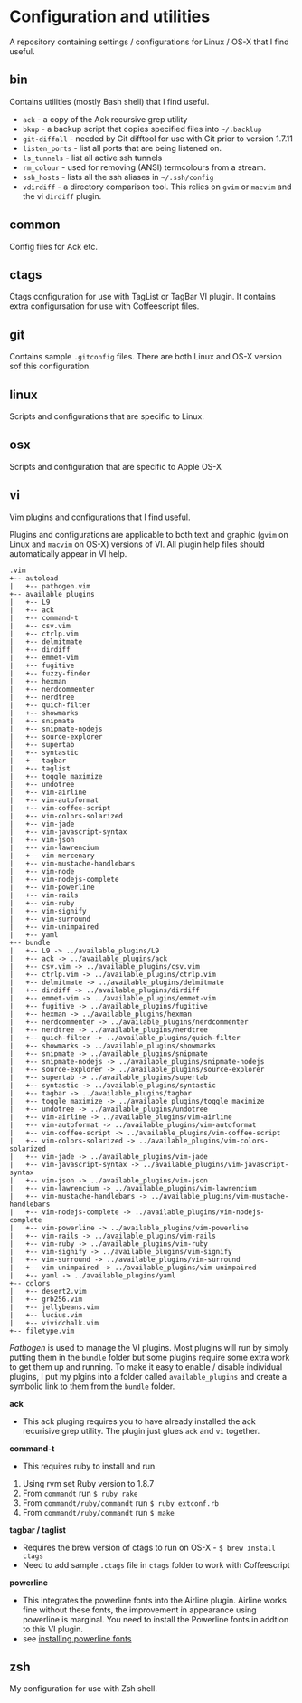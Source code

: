 Configuration and utilities
===========================
A repository containing settings / configurations for Linux / OS-X that I find useful.

bin
---
Contains utilities (mostly Bash shell) that I find useful.

* `ack` - a copy of the Ack recursive grep utility
* `bkup` - a backup script that copies specified files into `~/.backlup`
* `git-diffall` - needed by Git difftool for use with Git prior to version 1.7.11
* `listen_ports` - list all ports that are being listened on.
* `ls_tunnels` - list all active ssh tunnels
* `rm_colour` - used for removing (ANSI) termcolours from a stream.
* `ssh_hosts` - lists all the ssh aliases in `~/.ssh/config`
* `vdirdiff` - a directory comparison tool.  This relies on `gvim` or `macvim` and the vi `dirdiff` plugin.

common
------
Config files for Ack etc.

ctags
-----
Ctags configuration for use with TagList or TagBar VI plugin.  It contains extra configursation for use with Coffeescript files.

git
---
Contains sample `.gitconfig` files.  There are both Linux and OS-X version sof this configuration.

linux
-----
Scripts and configurations that are specific to Linux.

osx
---
Scripts and configuration that are specific to Apple OS-X

vi
--
Vim plugins and configurations that I find useful.

Plugins and configurations are applicable to both text and graphic (`gvim` on Linux and `macvim` on OS-X) versions of VI. All plugin help files should automatically appear in VI help.

    .vim
    +-- autoload
    |   +-- pathogen.vim
    +-- available_plugins
    |   +-- L9
    |   +-- ack
    |   +-- command-t
    |   +-- csv.vim
    |   +-- ctrlp.vim
    |   +-- delmitmate
    |   +-- dirdiff
    |   +-- emmet-vim
    |   +-- fugitive
    |   +-- fuzzy-finder
    |   +-- hexman
    |   +-- nerdcommenter
    |   +-- nerdtree
    |   +-- quich-filter
    |   +-- showmarks
    |   +-- snipmate
    |   +-- snipmate-nodejs
    |   +-- source-explorer
    |   +-- supertab
    |   +-- syntastic
    |   +-- tagbar
    |   +-- taglist
    |   +-- toggle_maximize
    |   +-- undotree
    |   +-- vim-airline
    |   +-- vim-autoformat
    |   +-- vim-coffee-script
    |   +-- vim-colors-solarized
    |   +-- vim-jade
    |   +-- vim-javascript-syntax
    |   +-- vim-json
    |   +-- vim-lawrencium
    |   +-- vim-mercenary
    |   +-- vim-mustache-handlebars
    |   +-- vim-node
    |   +-- vim-nodejs-complete
    |   +-- vim-powerline
    |   +-- vim-rails
    |   +-- vim-ruby
    |   +-- vim-signify
    |   +-- vim-surround
    |   +-- vim-unimpaired
    |   +-- yaml
    +-- bundle
    |   +-- L9 -> ../available_plugins/L9
    |   +-- ack -> ../available_plugins/ack
    |   +-- csv.vim -> ../available_plugins/csv.vim
    |   +-- ctrlp.vim -> ../available_plugins/ctrlp.vim
    |   +-- delmitmate -> ../available_plugins/delmitmate
    |   +-- dirdiff -> ../available_plugins/dirdiff
    |   +-- emmet-vim -> ../available_plugins/emmet-vim
    |   +-- fugitive -> ../available_plugins/fugitive
    |   +-- hexman -> ../available_plugins/hexman
    |   +-- nerdcommenter -> ../available_plugins/nerdcommenter
    |   +-- nerdtree -> ../available_plugins/nerdtree
    |   +-- quich-filter -> ../available_plugins/quich-filter
    |   +-- showmarks -> ../available_plugins/showmarks
    |   +-- snipmate -> ../available_plugins/snipmate
    |   +-- snipmate-nodejs -> ../available_plugins/snipmate-nodejs
    |   +-- source-explorer -> ../available_plugins/source-explorer
    |   +-- supertab -> ../available_plugins/supertab
    |   +-- syntastic -> ../available_plugins/syntastic
    |   +-- tagbar -> ../available_plugins/tagbar
    |   +-- toggle_maximize -> ../available_plugins/toggle_maximize
    |   +-- undotree -> ../available_plugins/undotree
    |   +-- vim-airline -> ../available_plugins/vim-airline
    |   +-- vim-autoformat -> ../available_plugins/vim-autoformat
    |   +-- vim-coffee-script -> ../available_plugins/vim-coffee-script
    |   +-- vim-colors-solarized -> ../available_plugins/vim-colors-solarized
    |   +-- vim-jade -> ../available_plugins/vim-jade
    |   +-- vim-javascript-syntax -> ../available_plugins/vim-javascript-syntax
    |   +-- vim-json -> ../available_plugins/vim-json
    |   +-- vim-lawrencium -> ../available_plugins/vim-lawrencium
    |   +-- vim-mustache-handlebars -> ../available_plugins/vim-mustache-handlebars
    |   +-- vim-nodejs-complete -> ../available_plugins/vim-nodejs-complete
    |   +-- vim-powerline -> ../available_plugins/vim-powerline
    |   +-- vim-rails -> ../available_plugins/vim-rails
    |   +-- vim-ruby -> ../available_plugins/vim-ruby
    |   +-- vim-signify -> ../available_plugins/vim-signify
    |   +-- vim-surround -> ../available_plugins/vim-surround
    |   +-- vim-unimpaired -> ../available_plugins/vim-unimpaired
    |   +-- yaml -> ../available_plugins/yaml
    +-- colors
    |   +-- desert2.vim
    |   +-- grb256.vim
    |   +-- jellybeans.vim
    |   +-- lucius.vim
    |   +-- vividchalk.vim
    +-- filetype.vim

*Pathogen* is used to manage the VI plugins.  Most plugins will run by simply putting them in the `bundle` folder but some plugins require some extra work to get them up and running. To make it easy to enable / disable individual plugins, I put my plgins into a folder called `available_plugins` and create a symbolic link to them from the `bundle` folder.

**ack**

* This ack pluging requires you to have already installed the ack recurisive grep utility.  The plugin just glues `ack` and `vi` together.

**command-t**

* This requires ruby to install and run.

1. Using rvm set Ruby version to 1.8.7
2. From `commandt` run `$ ruby rake`
3. From `commandt/ruby/commandt` run `$ ruby extconf.rb`
4. From `commandt/ruby/commandt` run `$ make`

**tagbar / taglist**

* Requires the brew version of ctags to run on OS-X - `$ brew install ctags`
* Need to add sample `.ctags` file in `ctags` folder to work with Coffeescript

**powerline**

* This integrates the powerline fonts into the Airline plugin.  Airline works fine without these fonts, the improvement in appearance using powerline is marginal.  You need to install the Powerline fonts in addtion to this VI plugin.
* see [installing powerline fonts](https://powerline.readthedocs.org/en/latest/introduction.html) 

zsh
---
My configuration for use with Zsh shell.

